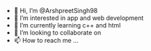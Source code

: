 - 👋 Hi, I’m @ArshpreetSingh98
- 👀 I’m interested in app and web development 
- 🌱 I’m currently learning c++ and html
- 💞️ I’m looking to collaborate on 
- 📫 How to reach me ...

<!---
ArshpreetSingh98/ArshpreetSingh98 is a ✨ special ✨ repository because its `README.md` (this file) appears on your GitHub profile.
You can click the Preview link to take a look at your changes.
--->
